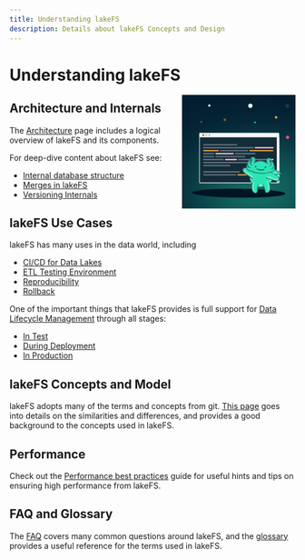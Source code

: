 ```yaml
---
title: Understanding lakeFS
description: Details about lakeFS Concepts and Design
---
```


# Understanding lakeFS

<img src="../assets/img/docs_logo.png" alt="lakeFS Docs" width=200 style="float: right; margin: 0 0 10px 10px;"/>

## Architecture and Internals

The [Architecture](./architecture.md) page includes a logical overview of lakeFS and its components.

For deep-dive content about lakeFS see:

* [Internal database structure](./how/kv.md)
* [Merges in lakeFS](./how/merge.md)
* [Versioning Internals](./how/versioning-internals.md)

## lakeFS Use Cases

lakeFS has many uses in the data world, including

* [CI/CD for Data Lakes](./use_cases/cicd_for_data.md)
* [ETL Testing Environment](./use_cases/etl_testing.md)
* [Reproducibility](./use_cases/reproducibility.md)
* [Rollback](./use_cases/rollback.md)

One of the important things that lakeFS provides is full support for [Data Lifecycle Management](data_lifecycle_management/index.md) through all stages:

* [In Test](data_lifecycle_management/data-devenv.md)
* [During Deployment](data_lifecycle_management/ci.md)
* [In Production](data_lifecycle_management/production.md)

## lakeFS Concepts and Model

lakeFS adopts many of the terms and concepts from git. [This page](./model.md) goes into details on the similarities and differences, and provides a good background to the concepts used in lakeFS.

## Performance

Check out the [Performance best practices](./performance-best-practices.md) guide for useful hints and tips on ensuring high performance from lakeFS.

## FAQ and Glossary

The [FAQ](./faq.md) covers many common questions around lakeFS, and the [glossary](./glossary.md) provides a useful reference for the terms used in lakeFS.
